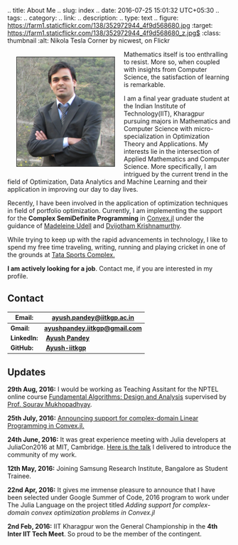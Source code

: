 .. title: About Me 
.. slug: index
.. date: 2016-07-25 15:01:32 UTC+05:30
.. tags: 
.. category: 
.. link: 
.. description: 
.. type: text
.. figure: https://farm1.staticflickr.com/138/352972944_4f9d568680.jpg
   :target: https://farm1.staticflickr.com/138/352972944_4f9d568680_z.jpg$
   :class: thumbnail
   :alt: Nikola Tesla Corner by nicwest, on Flickr

 
<div>
    <p style="float: left;"><img src="/images/profile.jpg" class="img-circle" height="245px" width="220px" border="1px" style="margin: 0px 20px" ></p>
    <p>Mathematics itself is too enthralling to resist. More so, when coupled with insights from Computer Science, the satisfaction of learning is remarkable.


I am a final year graduate student at the Indian Institute of Technology(IIT), Kharagpur pursuing majors in Mathematics and Computer Science with micro-specialization in Optimization Theory and Applications. My interests lie in the intersection of Applied Mathematics and Computer Science. More specifically, I am intrigued by the current trend in the field of Optimization, Data Analytics and Machine Learning and their application in improving our day to day lives. 

Recently, I have been involved in the application of optimization techniques in field of portfolio optimization. Currently, I am implementing the support for the **Complex SemiDefinite Programming** in [Convex.jl](http://convexjl.readthedocs.io/en/latest/) under the guidance of [Madeleine Udell](https://people.orie.cornell.edu/mru8/) and [Dvijotham Krishnamurthy](http://www.its.caltech.edu/~dvij/).

While trying to keep up with the rapid advancements in technology, I like to spend my free time traveling, writing, running and playing cricket in one of the grounds at [Tata Sports Complex.](https://wiki.metakgp.org/w/Tata_Sports_Complex)</p>

**I am actively looking for a job**. Contact me, if you are interested in my profile.


## Contact 
**Email:** | **ayush.pandey@iitkgp.ac.in**
----------------|--------------------------
**Gmail:** | **ayushpandey.iitkgp@gmail.com**
**LinkedIn:** | &nbsp;[**Ayush Pandey**](https://www.linkedin.com/in/ayushiitkgp)
**GitHub:** | &nbsp;[**Ayush-iitkgp**](http://github.com/Ayush-iitkgp)


## Updates

**29th Aug, 2016:** I would be working as Teaching Assitant for the NPTEL online course [Fundamental Algorithms: Design and Analysis](https://onlinecourses.nptel.ac.in/noc16_cs24/course) supervised by [Prof. Sourav Mukhopadhyay](http://www.facweb.iitkgp.ernet.in/~sourav/).

**25th July, 2016:** [Announcing support for complex-domain Linear Programming in Convex.jl.](/posts/announcing-support-for-complex-domain-linear-programs-in-convexjl/)

**24th June, 2016:** It was great experience meeting with Julia developers at JuliaCon2016 at MIT, Cambridge. [Here is the talk](/stories/juliacon-2016-talk/) I delivered to introduce the community of my work.

**12th May, 2016:** Joining Samsung Research Institute, Bangalore as Student Trainee.

**22nd Apr, 2016:** It gives me immense pleasure to announce that I have been selected under Google Summer of Code, 2016 program to work under The Julia Language on the project titled *Adding support for complex-domain convex optimization problems in Convex.jl*

**2nd Feb, 2016:** IIT Kharagpur won the General Championship in the **4th Inter IIT Tech Meet**. So proud to be the member of the contingent.
